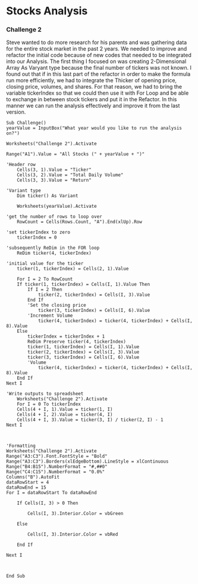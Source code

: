 # Stocks Analysis

### Challenge 2

Steve wanted to do more research for his parents and was gathering data for the entire stock market in the past 2 years. We needed to improve and refactor the initial code because of new codes that needed to be integrated into our Analysis. The first thing I focused on was creating 2-Dimensional Array As Varyant type because the final number of tickers was not known. I found out that if in this last part of the refactor in order to make the formula run more efficiently, we had to integrate the Thicker of opening price, closing price, volumes, and shares. For that reason, we had to bring the variable tickerIndex so that we could then use it with For Loop and be able to exchange in between stock tickers and put it in the Refactor. In this manner we can run the analysis effectively and improve it from the last version. 


    Sub Challenge()
    yearValue = InputBox("What year would you like to run the analysis on?")

    Worksheets("Challenge 2").Activate

    Range("A1").Value = "All Stocks (" + yearValue + ")"

    'Header row
        Cells(3, 1).Value = "Ticker"
        Cells(3, 2).Value = "Total Daily Volume"
        Cells(3, 3).Value = "Return"
    
    'Variant type
        Dim ticker() As Variant

        Worksheets(yearValue).Activate

    'get the number of rows to loop over
        RowCount = Cells(Rows.Count, "A").End(xlUp).Row

    'set tickerIndex to zero
        tickerIndex = 0
   
    'subsequently ReDim in the FOR loop
        ReDim ticker(4, tickerIndex)
   
    'initial value for the ticker
        ticker(1, tickerIndex) = Cells(2, 1).Value
   
        For I = 2 To RowCount
        If ticker(1, tickerIndex) = Cells(I, 1).Value Then
            If I = 2 Then
                ticker(2, tickerIndex) = Cells(I, 3).Value
            End If
            'Set the closing price
                ticker(3, tickerIndex) = Cells(I, 6).Value
            'Increment Volume
                ticker(4, tickerIndex) = ticker(4, tickerIndex) + Cells(I, 8).Value
        Else
            tickerIndex = tickerIndex + 1
            ReDim Preserve ticker(4, tickerIndex)
            ticker(1, tickerIndex) = Cells(I, 1).Value
            ticker(2, tickerIndex) = Cells(I, 3).Value
            ticker(3, tickerIndex) = Cells(I, 6).Value
            'Volume
                ticker(4, tickerIndex) = ticker(4, tickerIndex) + Cells(I, 8).Value
        End If
    Next I
    
    'Write outputs to spreadsheet
        Worksheets("Challenge 2").Activate
        For I = 0 To tickerIndex
        Cells(4 + I, 1).Value = ticker(1, I)
        Cells(4 + I, 2).Value = ticker(4, I)
        Cells(4 + I, 3).Value = ticker(3, I) / ticker(2, I) - 1
    Next I
    
 

    'Formatting
    Worksheets("Challenge 2").Activate
    Range("A3:C3").Font.FontStyle = "Bold"
    Range("A3:C3").Borders(xlEdgeBottom).LineStyle = xlContinuous
    Range("B4:B15").NumberFormat = "#,##0"
    Range("C4:C15").NumberFormat = "0.0%"
    Columns("B").AutoFit
    dataRowStart = 4
    dataRowEnd = 15
    For I = dataRowStart To dataRowEnd

        If Cells(I, 3) > 0 Then

            Cells(I, 3).Interior.Color = vbGreen

        Else

            Cells(I, 3).Interior.Color = vbRed

        End If

    Next I
    


    End Sub




